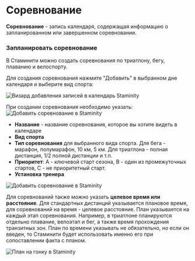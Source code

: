 # Соревнование

**Соревнование** - запись календаря, содержащая информацию о запланированном или завершенном соревновании.

### Запланировать соревнование

В Стаминити можно создать соревнования по триатлону, бегу, плаванию и велоспорту.

Для создания соревнования нажмите "Добавить" в выбранном дне календаря и выберите вид спорта:

![Визард добавления записей в календарь Staminity](https://content.staminity.com/assets/images/periodization/wizard-competition.png)

При создании соревнования необходимо указать:
![Добавить соревнование в Staminity](https://content.staminity.com/assets/images/periodization/competition-create.png)

* **Название** - название соревнования, которое вы хотите видеть в календаре
* **Вид спорта**
* **Тип соревнования** для выбранного вида спорта. Для бега - марафон, полумарафон, 10 км, 5 км. Для триатлона - полная дистанция, 1/2 полной дистанции и т.п.
* **Приоритет**: А - ключевой старт сезона, B - один из промежуточных стартов, С - не приоритетный старт.
* **Установка тренера**

![Добавить соревнование в Staminity](https://content.staminity.com/assets/images/periodization/competition-create.gif)

Для соревнований также можно указать **целевое время или расстояние**. Для стандартных дистанций указывается плановое время, для соревнований на время - целевое расстояние. 
План указывается на каждый этап соревнования.
Например, в триатлоне планируются отдельно плавание, велоэтап и бег, а также время прохождения транзитных зон.
План по времени указывать не обязательно, но если он введен, то Стаминити будет использовать именно его при сопоставлении факта с планом.

![План на гонку в Staminity](https://content.staminity.com/assets/images/periodization/competition-edit.gif)










